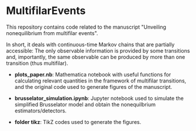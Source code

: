 # MultifilarEvents

This repository contains code related to the manuscript "Unveiling nonequilibrium from multifilar events".

In short, it deals with continuous-time Markov chains that are partially accessible: The only observable information is provided by some transitions and, importantly, the same observable can be produced by more than one transition (thus multifilar).

- **plots_paper.nb**: Mathematica notebook with useful functions for calculating relevant quantities in the framework of multifilar transitions, and the original code used to generate figures of the manuscript.

- **brusselator_simulation.ipynb**: Jupyter notebook used to simulate the simplified Brusselator model and obtain the nonequilbrium estimators/detectors.

- **folder tikz**: TikZ codes used to generate the figures.
